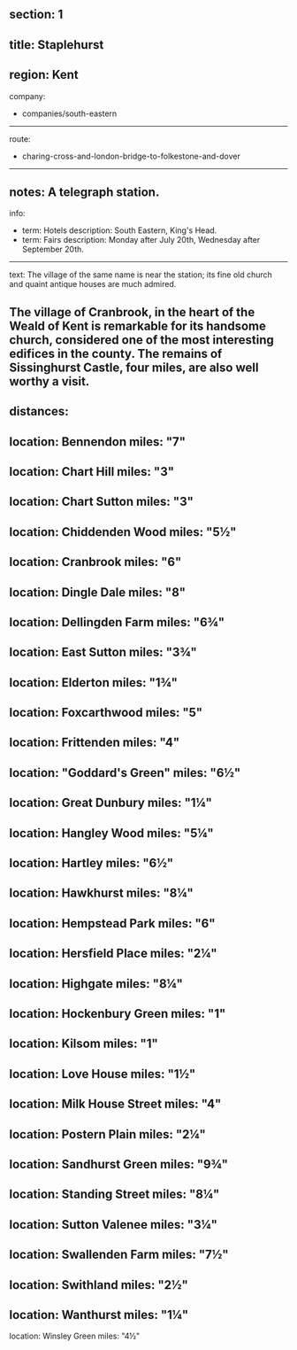 section: 1
----
title: Staplehurst
----
region: Kent
----
company:
- companies/south-eastern
----
route:
- charing-cross-and-london-bridge-to-folkestone-and-dover
----
notes: A telegraph station.
----
info:
- term: Hotels
  description: South Eastern, King's Head.
- term: Fairs
  description: Monday after July 20th, Wednesday after September 20th.
----
text: The village of the same name is near the station; its fine old church and quaint antique houses are much admired.

The village of Cranbrook, in the heart of the Weald of Kent is remarkable for its handsome church, considered one of the most interesting edifices in the county. The remains of Sissinghurst Castle, four miles, are also well worthy a visit.
----
distances:
- 
  location: Bennendon
  miles: "7"
- 
  location: Chart Hill
  miles: "3"
- 
  location: Chart Sutton
  miles: "3"
- 
  location: Chiddenden Wood
  miles: "5½"
- 
  location: Cranbrook
  miles: "6"
- 
  location: Dingle Dale
  miles: "8"
- 
  location: Dellingden Farm
  miles: "6¾"
- 
  location: East Sutton
  miles: "3¾"
- 
  location: Elderton
  miles: "1¾"
- 
  location: Foxcarthwood
  miles: "5"
- 
  location: Frittenden
  miles: "4"
- 
  location: "Goddard's Green"
  miles: "6½"
- 
  location: Great Dunbury
  miles: "1¼"
- 
  location: Hangley Wood
  miles: "5¼"
- 
  location: Hartley
  miles: "6½"
- 
  location: Hawkhurst
  miles: "8¼"
- 
  location: Hempstead Park
  miles: "6"
- 
  location: Hersfield Place
  miles: "2¼"
- 
  location: Highgate
  miles: "8¼"
- 
  location: Hockenbury Green
  miles: "1"
- 
  location: Kilsom
  miles: "1"
- 
  location: Love House
  miles: "1½"
- 
  location: Milk House Street
  miles: "4"
- 
  location: Postern Plain
  miles: "2¼"
- 
  location: Sandhurst Green
  miles: "9¾"
- 
  location: Standing Street
  miles: "8¼"
- 
  location: Sutton Valenee
  miles: "3¼"
- 
  location: Swallenden Farm
  miles: "7½"
- 
  location: Swithland
  miles: "2½"
- 
  location: Wanthurst
  miles: "1¼"
- 
  location: Winsley Green
  miles: "4½"
